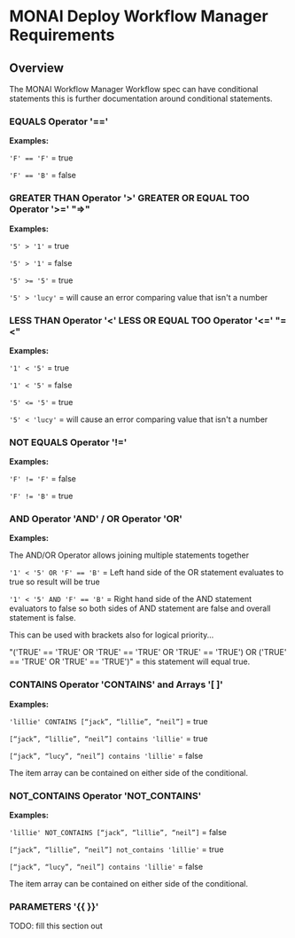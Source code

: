 <!--
  ~ Copyright 2022 MONAI Consortium
  ~
  ~ Licensed under the Apache License, Version 2.0 (the "License");
  ~ you may not use this file except in compliance with the License.
  ~ You may obtain a copy of the License at
  ~
  ~ http://www.apache.org/licenses/LICENSE-2.0
  ~
  ~ Unless required by applicable law or agreed to in writing, software
  ~ distributed under the License is distributed on an "AS IS" BASIS,
  ~ WITHOUT WARRANTIES OR CONDITIONS OF ANY KIND, either express or implied.
  ~ See the License for the specific language governing permissions and
  ~ limitations under the License.
-->


# MONAI Deploy Workflow Manager Requirements

## Overview

The MONAI Workflow Manager Workflow spec can have conditional statements this is further documentation around conditional statements. 

### EQUALS Operator '=='
**Examples:**

```'F' == 'F'```  = true

```'F' == 'B'``` = false

### GREATER THAN Operator '>' GREATER OR EQUAL TOO Operator '>=' "=>" 
**Examples:**

```'5' > '1'``` = true

```'5' > '1'``` = false

```'5' >= '5'``` = true

```'5' > 'lucy'``` = will cause an error comparing value that isn't a number

### LESS THAN Operator '<' LESS OR EQUAL TOO Operator '<=' "=<" 
**Examples:**

```'1' < '5'``` = true

```'1' < '5'``` = false

```'5' <= '5'``` = true

```'5' < 'lucy'``` = will cause an error comparing value that isn't a number

### NOT EQUALS Operator '!='
**Examples:**

```'F' != 'F'```  = false

```'F' != 'B'``` = true


### AND Operator 'AND' / OR Operator 'OR'
**Examples:**

The AND/OR Operator allows joining multiple statements together

```'1' < '5' OR 'F' == 'B'``` = Left hand side of the OR statement evaluates to true so result will be true

```'1' < '5' AND 'F' == 'B'``` = Right hand side of the AND statement evaluators to false so both sides of AND statement are false and overall statement is false.

This can be used with brackets also for logical priority...

"('TRUE' == 'TRUE' OR 'TRUE' == 'TRUE' OR 'TRUE' == 'TRUE') OR ('TRUE' == 'TRUE' OR 'TRUE' == 'TRUE')" = this statement will equal true.


### CONTAINS Operator 'CONTAINS' and Arrays '[ ]'
**Examples:**

```'lillie' CONTAINS [“jack”, “lillie”, “neil”]``` = true

```[“jack”, “lillie”, “neil”] contains 'lillie'``` = true

```[“jack”, “lucy”, “neil”] contains 'lillie'``` = false

The item array can be contained on either side of the conditional.

### NOT_CONTAINS Operator 'NOT_CONTAINS'
**Examples:**

```'lillie' NOT_CONTAINS [“jack”, “lillie”, “neil”]``` = false

```[“jack”, “lillie”, “neil”] not_contains 'lillie'``` = true

```[“jack”, “lucy”, “neil”] contains 'lillie'``` = false

The item array can be contained on either side of the conditional.


### PARAMETERS '{{ }}'
TODO: fill this section out

